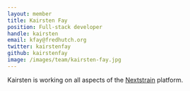 ```yaml
---
layout: member
title: Kairsten Fay
position: Full-stack developer
handle: kairsten
email: kfay@fredhutch.org
twitter: kairstenfay
github: kairstenfay
image: /images/team/kairsten-fay.jpg
---
```


Kairsten is working on all aspects of the [Nextstrain](http://nextstrain.org) platform.
